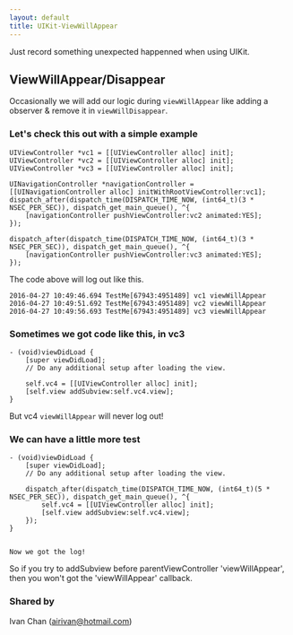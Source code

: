 ```yaml
---
layout: default
title: UIKit-ViewWillAppear
---
```


  Just record something unexpected happenned when using UIKit.
 
ViewWillAppear/Disappear
-----
  Occasionally we will add our logic during `viewWillAppear` like adding a observer & remove it in `viewWillDisappear`.

### Let's check this out with a simple example

    UIViewController *vc1 = [[UIViewController alloc] init];
    UIViewController *vc2 = [[UIViewController alloc] init];
    UIViewController *vc3 = [[UIViewController alloc] init];

    UINavigationController *navigationController = [[UINavigationController alloc] initWithRootViewController:vc1];
    dispatch_after(dispatch_time(DISPATCH_TIME_NOW, (int64_t)(3 * NSEC_PER_SEC)), dispatch_get_main_queue(), ^{
        [navigationController pushViewController:vc2 animated:YES];
    });
    
    dispatch_after(dispatch_time(DISPATCH_TIME_NOW, (int64_t)(3 * NSEC_PER_SEC)), dispatch_get_main_queue(), ^{
        [navigationController pushViewController:vc3 animated:YES];
    });


  The code above will log out like this.

    2016-04-27 10:49:46.694 TestMe[67943:4951489] vc1 viewWillAppear
    2016-04-27 10:49:51.692 TestMe[67943:4951489] vc2 viewWillAppear
    2016-04-27 10:49:56.693 TestMe[67943:4951489] vc3 viewWillAppear


### Sometimes we got code like this, in vc3

    - (void)viewDidLoad {
        [super viewDidLoad];
        // Do any additional setup after loading the view.
    
        self.vc4 = [[UIViewController alloc] init];
        [self.view addSubview:self.vc4.view];
    }


   But vc4 `viewWillAppear` will never log out!
   

### We can have a little more test

    - (void)viewDidLoad {
        [super viewDidLoad];
        // Do any additional setup after loading the view.
    
        dispatch_after(dispatch_time(DISPATCH_TIME_NOW, (int64_t)(5 * NSEC_PER_SEC)), dispatch_get_main_queue(), ^{
            self.vc4 = [[UIViewController alloc] init];
            [self.view addSubview:self.vc4.view];
        });
    }


    Now we got the log!


  So if you try to addSubview before parentViewController 'viewWillAppear', then you won't got the 'viewWillAppear' callback.

 
### Shared by
 Ivan Chan (airivan@hotmail.com)
